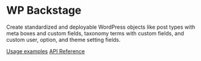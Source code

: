 # WP Backstage

Create standardized and deployable WordPress objects like post types with meta boxes and custom fields, taxonomy terms with custom fields, and custom user, option, and theme setting fields. 

[Usage examples](https://github.com/dreamsicle-io/wp-backstage/blob/master/examples/tests.php)
[API Reference](https://wpbackstage.dreamsicle.io/reference/)
